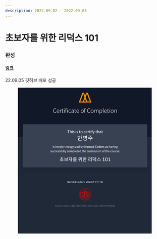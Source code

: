 ```yaml
---
description: 2022.09.02 - 2022.09.03
---
```


# 초보자를 위한 리덕스 101

### 완성

#### [링크](https://onemorebottlee.github.io/vanilla-redux/)

22.09.05 깃허브 배포 성공

<figure><img src="../../../.gitbook/assets/image (103).png" alt=""><figcaption></figcaption></figure>
